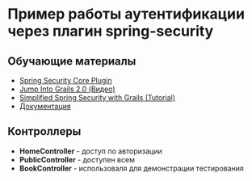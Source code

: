 Пример работы аутентификации через плагин spring-security
=========================================================

## Обучающие материалы

- [Spring Security Core Plugin](http://grails.org/plugin/spring-security-core)
- [Jump Into Grails 2.0 (Видео)](http://www.youtube.com/watch?v=HCUJuGXZ9A0)
- [Simplified Spring Security with Grails (Tutorial)](http://spring.io/blog/2010/08/11/simplified-spring-security-with-grails/)
- [Документация](http://grails-plugins.github.io/grails-spring-security-core/guide/authentication.html)

## Контроллеры

- **HomeController** - доступ по авторизации
- **PublicController** - доступен всем
- **BookController** - использоваля для демонстрации тестирования

